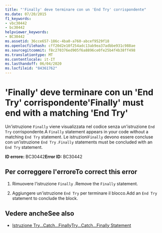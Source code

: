 ```yaml
---
title: "'Finally' deve terminare con un 'End Try' corrispondente"
ms.date: 07/20/2015
f1_keywords:
- vbc30442
- bc30442
helpviewer_keywords:
- BC30442
ms.assetid: 36cce657-186c-4ba0-a760-abcef9529f18
ms.openlocfilehash: cff20d2e10f254adc13ab9ea37adbbe931c988ae
ms.sourcegitcommit: f8c270376ed905f6a8896ce0fe25b4f4b38ff498
ms.translationtype: MT
ms.contentlocale: it-IT
ms.lasthandoff: 06/04/2020
ms.locfileid: "84361762"
---
```

# <a name="finally-must-end-with-a-matching-end-try"></a><span data-ttu-id="b8a48-102">'Finally' deve terminare con un 'End Try' corrispondente</span><span class="sxs-lookup"><span data-stu-id="b8a48-102">'Finally' must end with a matching 'End Try'</span></span>
<span data-ttu-id="b8a48-103">Un'istruzione `Finally` viene visualizzata nel codice senza un'istruzione `End Try` corrispondente.</span><span class="sxs-lookup"><span data-stu-id="b8a48-103">A `Finally` statement appears in your code without a matching `End Try` statement.</span></span> <span data-ttu-id="b8a48-104">Le istruzioni`Finally` devono essere concluse con un'istruzione `End Try` .</span><span class="sxs-lookup"><span data-stu-id="b8a48-104">`Finally` statements must be concluded with an `End Try` statement.</span></span>  
  
 <span data-ttu-id="b8a48-105">**ID errore:** BC30442</span><span class="sxs-lookup"><span data-stu-id="b8a48-105">**Error ID:** BC30442</span></span>  
  
## <a name="to-correct-this-error"></a><span data-ttu-id="b8a48-106">Per correggere l'errore</span><span class="sxs-lookup"><span data-stu-id="b8a48-106">To correct this error</span></span>  
  
1. <span data-ttu-id="b8a48-107">Rimuovere l'istruzione `Finally` .</span><span class="sxs-lookup"><span data-stu-id="b8a48-107">Remove the `Finally` statement.</span></span>  
  
2. <span data-ttu-id="b8a48-108">Aggiungere un'istruzione `End Try` per terminare il blocco.</span><span class="sxs-lookup"><span data-stu-id="b8a48-108">Add an `End Try` statement to conclude the block.</span></span>  
  
## <a name="see-also"></a><span data-ttu-id="b8a48-109">Vedere anche</span><span class="sxs-lookup"><span data-stu-id="b8a48-109">See also</span></span>

- [<span data-ttu-id="b8a48-110">Istruzione Try...Catch...Finally</span><span class="sxs-lookup"><span data-stu-id="b8a48-110">Try...Catch...Finally Statement</span></span>](../language-reference/statements/try-catch-finally-statement.md)
